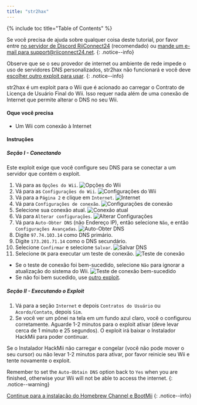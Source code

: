 ```yaml
---
title: "str2hax"
---
```


{% include toc title="Table of Contents" %}

Se você precisa de ajuda sobre qualquer coisa deste tutorial, por favor entre [no servidor de Discord RiiConnect24](https://discord.gg/rc24) (recomendado) ou [mande um e-mail para support@riiconnect24.net](mailto:support@riiconnect24.net).
{: .notice--info}

Observe que se o seu provedor de internet ou ambiente de rede impede o uso de servidores DNS personalizados, str2hax não funcionará e você deve [escolher outro exploit para usar](get-started).
{: .notice--info}

str2hax é um exploit para o Wii que é acionado ao carregar o Contrato de Licença de Usuário Final do Wii. Isso requer nada além de uma conexão de Internet que permite alterar o DNS no seu Wii.

#### Oque você precisa

* Um Wii com conexão à Internet

#### Instruções

##### Seção I - Conectando

Este exploit exige que você configure seu DNS para se conectar a um servidor que contém o exploit.

1. Vá para as `Opções do Wii`. ![Opções do Wii](/images/RiiConnect24/Internet_1.png)
2. Vá para as `Configurações do Wii`. ![Configurações do Wii](/images/RiiConnect24/Internet_2.png)
3. Vá para a `Página 2` e clique em `Internet`. ![Internet](/images/RiiConnect24/Internet_3.png)
4. Vá para `Configurações de conexão`. ![Configurações de conexão](/images/RiiConnect24/Internet_4.png)
5. Selecione sua conexão atual. ![Conexão atual](/images/RiiConnect24/Internet_5.png)
6. Vá para `Alterar configurações`. ![Alterar Configurações](/images/RiiConnect24/Internet_6.png)
7. Vá para `Auto-Obter DNS` (não Endereço IP), então selecione `Não`, e então `Configurações Avançadas`. ![Auto-Obter DNS](/images/RiiConnect24/Internet_7.png)
8. Digite `97.74.103.14` como DNS primário.
9. Digite `173.201.71.14` como o DNS secundário.
10. Selecione `Confirmar` e selecione `Salvar`. ![Salvar DNS](/images/RiiConnect24/Internet_10.png)
11. Selecione `OK` para executar um teste de conexão. ![Teste de conexão](/images/RiiConnect24/Internet_11.png)
   - Se o teste de conexão foi bem-sucedido, selecione `Não` para ignorar a atualização do sistema do Wii. ![Teste de conexão bem-sucedido](/images/RiiConnect24/Internet_12.png)
   - Se não foi bem sucedido, use [outro exploit](get-started).

##### Seção II - Executando o Exploit

1. Vá para a seção `Internet` e depois `Contratos do Usuário` ou `Acordo/Contato`, depois `Sim`.
2. Se você ver um pônei na tela em um fundo azul claro, você o configurou corretamente. Aguarde 1-2 minutos para o exploit ativar (deve levar cerca de 1 minuto e 25 segundos). O exploit irá baixar o Instalador HackMii para poder continuar.

Se o Instalador HackMii não carregar e congelar (você não pode mover o seu cursor) ou não levar 1-2 minutos para ativar, por favor reinicie seu Wii e tente novamente o exploit.

Remember to set the `Auto-Obtain DNS` option back to `Yes` when you are finished, otherwise your Wii will not be able to access the internet.
{: .notice--warning}

[Continue para a instalação do Homebrew Channel e BootMii](hbc)
{: .notice--info}
